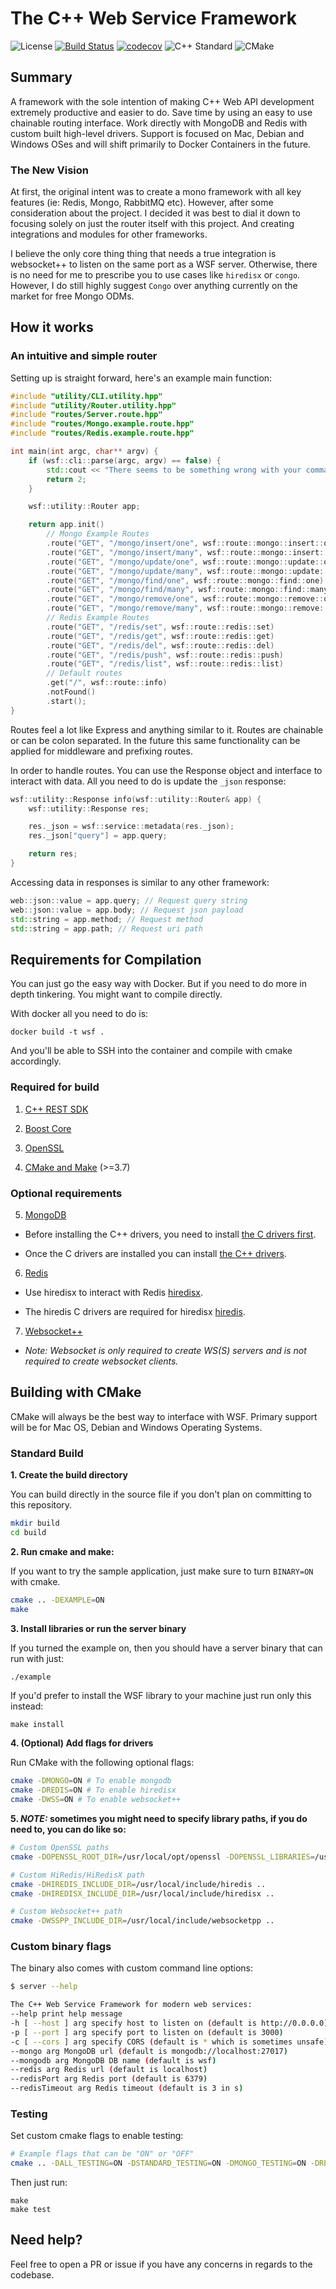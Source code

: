 
# The C++ Web Service Framework

![License](https://img.shields.io/badge/license-MIT-blue.svg)
[![Build Status](https://travis-ci.org/mov-eax/WSF.svg?branch=master)](https://travis-ci.org/mov-eax/WSF)
[![codecov](https://codecov.io/gh/mov-eax/WSF/branch/master/graph/badge.svg)](https://codecov.io/gh/mov-eax/WSF)
![C++ Standard](https://img.shields.io/badge/C++%20version-11-blue.svg)
![CMake](https://img.shields.io/badge/cmake%20version-3.7-blue.svg)

## Summary

A framework with the sole intention of making C++ Web API development extremely productive and easier to do. Save time by using an easy to use chainable routing interface. Work directly with MongoDB and Redis with custom built high-level drivers. Support is focused on Mac, Debian and Windows OSes and will shift primarily to Docker Containers in the future.

### The New Vision

At first, the original intent was to create a mono framework with all key features (ie: Redis, Mongo, RabbitMQ etc). However, after some consideration about the project. I decided it was best to dial it down to focusing solely on just the router itself with this project. And creating integrations and modules for other frameworks.

I believe the only core thing thing that needs a true integration is websocket++ to listen on the same port as a WSF server. Otherwise, there is no need for me to prescribe you to use cases like `hiredisx` or `congo`. However, I do still highly suggest `Congo` over anything currently on the market for free Mongo ODMs.

## How it works

### An intuitive and simple router

Setting up is straight forward, here's an example main function:

```c++
#include "utility/CLI.utility.hpp"
#include "utility/Router.utility.hpp"
#include "routes/Server.route.hpp"
#include "routes/Mongo.example.route.hpp"
#include "routes/Redis.example.route.hpp"

int main(int argc, char** argv) {
    if (wsf::cli::parse(argc, argv) == false) {
        std::cout << "There seems to be something wrong with your command line flags..." << "\n";
        return 2;
    }

    wsf::utility::Router app;

    return app.init()
        // Mongo Example Routes
        .route("GET", "/mongo/insert/one", wsf::route::mongo::insert::one)
        .route("GET", "/mongo/insert/many", wsf::route::mongo::insert::many)
        .route("GET", "/mongo/update/one", wsf::route::mongo::update::one)
        .route("GET", "/mongo/update/many", wsf::route::mongo::update::many)
        .route("GET", "/mongo/find/one", wsf::route::mongo::find::one)
        .route("GET", "/mongo/find/many", wsf::route::mongo::find::many)
        .route("GET", "/mongo/remove/one", wsf::route::mongo::remove::one)
        .route("GET", "/mongo/remove/many", wsf::route::mongo::remove::many)
        // Redis Example Routes
        .route("GET", "/redis/set", wsf::route::redis::set)
        .route("GET", "/redis/get", wsf::route::redis::get)
        .route("GET", "/redis/del", wsf::route::redis::del)
        .route("GET", "/redis/push", wsf::route::redis::push)
        .route("GET", "/redis/list", wsf::route::redis::list)
        // Default routes
        .get("/", wsf::route::info)
        .notFound()
        .start();
}
```

Routes feel a lot like Express and anything similar to it. Routes are chainable or can be colon separated. In the future this same functionality can be applied for middleware and prefixing routes.

In order to handle routes. You can use the Response object and interface to interact with data. All you need to do is update the `_json` response:

```c++
wsf::utility::Response info(wsf::utility::Router& app) {
    wsf::utility::Response res;

    res._json = wsf::service::metadata(res._json);
    res._json["query"] = app.query;

    return res;
}
```

Accessing data in responses is similar to any other framework:

```c++
web::json::value = app.query; // Request query string
web::json::value = app.body; // Request json payload
std::string = app.method; // Request method
std::string = app.path; // Request uri path
```

## Requirements for Compilation

You can just go the easy way with Docker. But if you need to do more in depth tinkering. You might want to compile directly.

With docker all you need to do is:

```
docker build -t wsf .
```

And you'll be able to SSH into the container and compile with cmake accordingly.

### Required for build

1. [C++ REST SDK](https://github.com/Microsoft/cpprestsdk)

2. [Boost Core](https://github.com/boostorg/boost/wiki/Getting-Started)

3. [OpenSSL](https://github.com/openssl/openssl)

4. [CMake and Make](https://cmake.org/) (>=3.7)

### Optional requirements

5. [MongoDB](https://github.com/mongodb/mongo)

- Before installing the C++ drivers, you need to install [the C drivers first](https://github.com/mongodb/mongo-c-driver/releases).

- Once the C drivers are installed you can install [the C++ drivers](http://mongocxx.org/mongocxx-v3/installation/).

6. [Redis](https://github.com/antirez/redis/)

- Use hiredisx to interact with Redis [hiredisx](https://github.com/ChrisCates/hiredisx).

- The hiredis C drivers are required for hiredisx [hiredis](https://github.com/redis/hiredis).

7. [Websocket++](https://github.com/zaphoyd/websocketpp)

- *Note: Websocket is only required to create WS(S) servers and is not required to create websocket clients.*

## Building with CMake

CMake will always be the best way to interface with WSF. Primary support will be for Mac OS, Debian and Windows Operating Systems.

### Standard Build

**1. Create the build directory**

You can build directly in the source file if you don't plan on committing to this repository.

```bash
mkdir build
cd build
```

**2. Run cmake and make:**

If you want to try the sample application, just make sure to turn `BINARY=ON` with cmake.

```bash
cmake .. -DEXAMPLE=ON
make
```

**3. Install libraries or run the server binary**

If you turned the example on, then you should have a server binary that can run with just:

```bash
./example
```

If you'd prefer to install the WSF library to your machine just run only this instead:

```
make install
```

**4. (Optional) Add flags for drivers**

Run CMake with the following optional flags:

```bash
cmake -DMONGO=ON # To enable mongodb
cmake -DREDIS=ON # To enable hiredisx
cmake -DWSS=ON # To enable websocket++
```

**5. *NOTE:* sometimes you might need to specify library paths, if you do need to, you can do like so:**

```bash
# Custom OpenSSL paths
cmake -DOPENSSL_ROOT_DIR=/usr/local/opt/openssl -DOPENSSL_LIBRARIES=/usr/local/opt/openssl/lib ..

# Custom HiRedis/HiRedisX path
cmake -DHIREDIS_INCLUDE_DIR=/usr/local/include/hiredis ..
cmake -DHIREDISX_INCLUDE_DIR=/usr/local/include/hiredisx ..

# Custom Websocket++ path
cmake -DWSSPP_INCLUDE_DIR=/usr/local/include/websocketpp ..
```

### Custom binary flags

The binary also comes with custom command line options:

```bash
$ server --help

The C++ Web Service Framework for modern web services:
--help print help message
-h [ --host ] arg specify host to listen on (default is http://0.0.0.0)
-p [ --port ] arg specify port to listen on (default is 3000)
-c [ --cors ] arg specify CORS (default is * which is sometimes unsafe)
--mongo arg MongoDB url (default is mongodb://localhost:27017)
--mongodb arg MongoDB DB name (default is wsf)
--redis arg Redis url (default is localhost)
--redisPort arg Redis port (default is 6379)
--redisTimeout arg Redis timeout (default is 3 in s)
```

### Testing

Set custom cmake flags to enable testing:

```bash
# Example flags that can be "ON" or "OFF"
cmake .. -DALL_TESTING=ON -DSTANDARD_TESTING=ON -DMONGO_TESTING=ON -DREDIS_TESTING=ON
```

Then just run:

```
make
make test
```

## Need help?

Feel free to open a PR or issue if you have any concerns in regards to the codebase.
